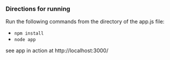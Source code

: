 ### Directions for running

Run the following commands from the directory of the app.js file:
* `npm install`
* `node app`

see app in action at http://localhost:3000/
